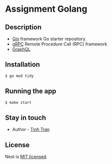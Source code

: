 # Assignment Golang

## Description

- [Gin](https://gin-gonic.com/) framework Go starter repository.
- [gRPC](https://grpc.io/) Remote Procedure Call (RPC) framework
- [GraphQL](https://gqlgen.com/)

## Installation

```bash
$ go mod tidy
```

## Running the app

```bash
$ make start
```

## Stay in touch

- Author - [Tinh Tran](https://github.com/tnt2706/)

## License

Nest is [MIT licensed](LICENSE).
